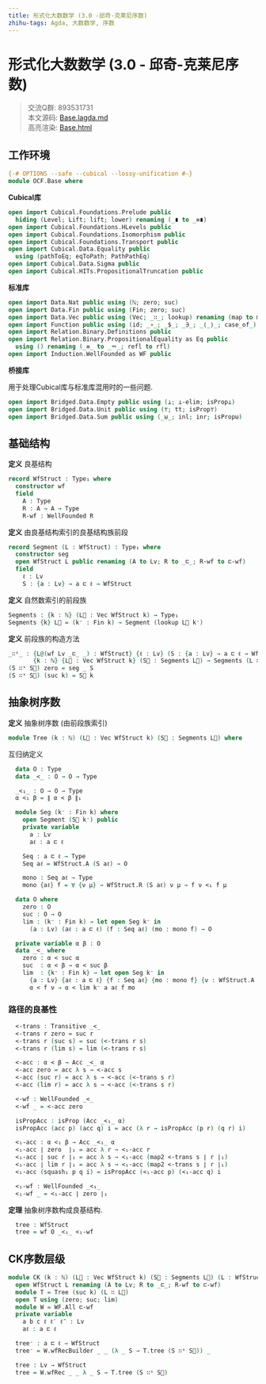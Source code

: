 ```yaml
---
title: 形式化大数数学 (3.0 -邱奇-克莱尼序数)
zhihu-tags: Agda, 大数数学, 序数
---
```


# 形式化大数数学 (3.0 - 邱奇-克莱尼序数)

> 交流Q群: 893531731  
> 本文源码: [Base.lagda.md](httrsps://github.com/choukh/agda-googology/blob/main/src/OCF/Base.lagda.md)  
> 高亮渲染: [Base.html](httrsps://choukh.github.io/agda-googology/OCF.Base.html)  

## 工作环境

```agda
{-# OPTIONS --safe --cubical --lossy-unification #-}
module OCF.Base where
```

**Cubical库**

```agda
open import Cubical.Foundations.Prelude public
  hiding (Level; Lift; lift; lower) renaming (_∎ to _≡∎)
open import Cubical.Foundations.HLevels public
open import Cubical.Foundations.Isomorphism public
open import Cubical.Foundations.Transport public
open import Cubical.Data.Equality public
  using (pathToEq; eqToPath; PathPathEq)
open import Cubical.Data.Sigma public
open import Cubical.HITs.PropositionalTruncation public
```

**标准库**

```agda
open import Data.Nat public using (ℕ; zero; suc)
open import Data.Fin public using (Fin; zero; suc)
open import Data.Vec public using (Vec; _∷_; lookup) renaming (map to map⃗)
open import Function public using (id; _∘_; _$_; _∋_; _⟨_⟩_; case_of_)
open import Relation.Binary.Definitions public
open import Relation.Binary.PropositionalEquality as Eq public
  using () renaming (_≡_ to _＝_; refl to rfl)
open import Induction.WellFounded as WF public
```

**桥接库**

用于处理Cubical库与标准库混用时的一些问题.

```agda
open import Bridged.Data.Empty public using (⊥; ⊥-elim; isProp⊥)
open import Bridged.Data.Unit public using (⊤; tt; isProp⊤)
open import Bridged.Data.Sum public using (_⊎_; inl; inr; isProp⊎)
```

## 基础结构

**定义** 良基结构

```agda
record WfStruct : Type₁ where
  constructor wf
  field
    A : Type
    R : A → A → Type
    R-wf : WellFounded R
```

**定义** 由良基结构索引的良基结构族前段

```agda
record Segment (L : WfStruct) : Type₁ where
  constructor seg
  open WfStruct L public renaming (A to Lv; R to _⊏_; R-wf to ⊏-wf)
  field
    ℓ : Lv
    S : {a : Lv} → a ⊏ ℓ → WfStruct
```

**定义** 自然数索引的前段族

```agda
Segments : {k : ℕ} (L⃗ : Vec WfStruct k) → Type₁
Segments {k} L⃗ = (k⁻ : Fin k) → Segment (lookup L⃗ k⁻)
```

**定义** 前段族的构造方法

```agda
_∷ˢ_ : {L@(wf Lv _⊏_ _) : WfStruct} {ℓ : Lv} (S : {a : Lv} → a ⊏ ℓ → WfStruct)
       {k : ℕ} {L⃗ : Vec WfStruct k} (S⃗ : Segments L⃗) → Segments (L ∷ L⃗)
(S ∷ˢ S⃗) zero = seg _ S
(S ∷ˢ S⃗) (suc k) = S⃗ k
```

## 抽象树序数

**定义** 抽象树序数 (由前段族索引)

```agda
module Tree (k : ℕ) (L⃗ : Vec WfStruct k) (S⃗ : Segments L⃗) where
```

互归纳定义

```agda
  data O : Type
  data _<_ : O → O → Type

  _<₁_ : O → O → Type
  α <₁ β = ∥ α < β ∥₁
```

```agda
  module Seg (k⁻ : Fin k) where
    open Segment (S⃗ k⁻) public
    private variable
      a : Lv
      aℓ : a ⊏ ℓ

    Seq : a ⊏ ℓ → Type
    Seq aℓ = WfStruct.A (S aℓ) → O

    mono : Seq aℓ → Type
    mono {aℓ} f = ∀ {ν μ} → WfStruct.R (S aℓ) ν μ → f ν <₁ f μ
```

```agda
  data O where
    zero : O
    suc : O → O
    lim : (k⁻ : Fin k) → let open Seg k⁻ in
      (a : Lv) (aℓ : a ⊏ ℓ) (f : Seq aℓ) (mo : mono f) → O
```

```agda
  private variable α β : O
  data _<_ where
    zero : α < suc α
    suc  : α < β → α < suc β
    lim  : {k⁻ : Fin k} → let open Seg k⁻ in
      {a : Lv} {aℓ : a ⊏ ℓ} {f : Seq aℓ} {mo : mono f} {ν : WfStruct.A (S aℓ)} →
      α < f ν → α < lim k⁻ a aℓ f mo
```

### 路径的良基性

```agda
  <-trans : Transitive _<_
  <-trans r zero = suc r
  <-trans r (suc s) = suc (<-trans r s)
  <-trans r (lim s) = lim (<-trans r s)

  <-acc : α < β → Acc _<_ α
  <-acc zero = acc λ s → <-acc s
  <-acc (suc r) = acc λ s → <-acc (<-trans s r)
  <-acc (lim r) = acc λ s → <-acc (<-trans s r)

  <-wf : WellFounded _<_
  <-wf _ = <-acc zero
```

```agda
  isPropAcc : isProp (Acc _<₁_ α)
  isPropAcc (acc p) (acc q) i = acc (λ r → isPropAcc (p r) (q r) i)

  <₁-acc : α <₁ β → Acc _<₁_ α
  <₁-acc ∣ zero  ∣₁ = acc λ r → <₁-acc r
  <₁-acc ∣ suc r ∣₁ = acc λ s → <₁-acc (map2 <-trans s ∣ r ∣₁)
  <₁-acc ∣ lim r ∣₁ = acc λ s → <₁-acc (map2 <-trans s ∣ r ∣₁)
  <₁-acc (squash₁ p q i) = isPropAcc (<₁-acc p) (<₁-acc q) i

  <₁-wf : WellFounded _<₁_
  <₁-wf _ = <₁-acc ∣ zero ∣₁
```

**定理** 抽象树序数构成良基结构.  

```agda
  tree : WfStruct
  tree = wf O _<₁_ <₁-wf
```

## CK序数层级

```agda
module CK (k : ℕ) (L⃗ : Vec WfStruct k) (S⃗ : Segments L⃗) (L : WfStruct) where
  open WfStruct L renaming (A to Lv; R to _⊏_; R-wf to ⊏-wf)
  module T = Tree (suc k) (L ∷ L⃗)
  open T using (zero; suc; lim)
  module W = WF.All ⊏-wf
  private variable
    a b c ℓ ℓ′ ℓ″ : Lv
    aℓ : a ⊏ ℓ
```

```agda
  tree⁻ : a ⊏ ℓ → WfStruct
  tree⁻ = W.wfRecBuilder _ _ (λ _ S → T.tree (S ∷ˢ S⃗)) _

  tree : Lv → WfStruct
  tree = W.wfRec _ _ λ _ S → T.tree (S ∷ˢ S⃗)
```
